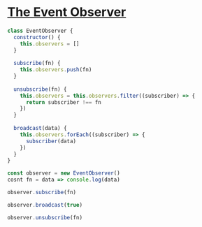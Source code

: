 # [The Event Observer](https://www.sitepoint.com/javascript-design-patterns-observer-pattern/)

```js
class EventObserver {
  constructor() {
    this.observers = []
  }
  
  subscribe(fn) {
    this.observers.push(fn)
  }
  
  unsubscribe(fn) {
    this.observers = this.observers.filter((subscriber) => {
      return subscriber !== fn
    })
  }
  
  broadcast(data) {
    this.observers.forEach((subscriber) => {
      subscriber(data)
    })
  }
}

const observer = new EventObserver()
cosnt fn = data => console.log(data)

observer.subscribe(fn)

observer.broadcast(true)

observer.unsubscribe(fn)
```
